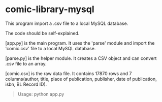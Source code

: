 # comic-library-mysql

This program import a .csv file to a local MySQL database.

The code should be self-explained.

[app.py] is the main program. It uses the 'parse' module and import the 'comic.csv' file to a local MySQL database.

[parse.py] is the helper module. It creates a CSV object and can convert .csv file to an array.

[comic.csv] is the raw data file. It contains 17870 rows and 7 columns(author, title, place of publication, publisher, date of publication, isbn, BL Record ID).

> Usage: python app.py
